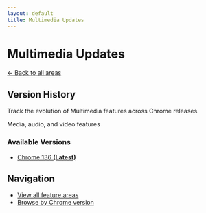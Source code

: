 ```yaml
---
layout: default
title: Multimedia Updates
---
```


# Multimedia Updates

[← Back to all areas](../)

## Version History

Track the evolution of Multimedia features across Chrome releases.

Media, audio, and video features



### Available Versions

- [Chrome 136 **(Latest)**](./chrome-136.html)

## Navigation

- [View all feature areas](../)
- [Browse by Chrome version](../../versions/)
